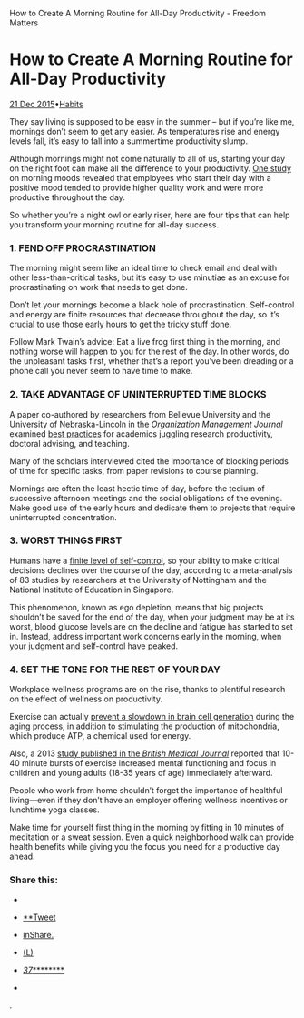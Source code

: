 How to Create A Morning Routine for All-Day Productivity - Freedom Matters

# How to Create A Morning Routine for All-Day Productivity

[21 Dec 2015](https://freedom.to/blog/how-to-make-morning-routines-a-habit-for-all-day-productivity/)•[Habits](https://freedom.to/blog/category/habits/)

They say living is supposed to be easy in the summer – but if you’re like me, mornings don’t seem to get any easier. As temperatures rise and energy levels fall, it’s easy to fall into a summertime productivity slump.

Although mornings might not come naturally to all of us, starting your day on the right foot can make all the difference to your productivity. [One study](https://hbr.org/2016/07/how-your-morning-mood-affects-your-whole-workday) on morning moods revealed that employees who start their day with a positive mood tended to provide higher quality work and were more productive throughout the day.

So whether you’re a night owl or early riser, here are four tips that can help you transform your morning routine for all-day success.

### **1. FEND OFF PROCRASTINATION**

The morning might seem like an ideal time to check email and deal with other less-than-critical tasks, but it’s easy to use minutiae as an excuse for procrastinating on work that needs to get done.

Don’t let your mornings become a black hole of procrastination. Self-control and energy are finite resources that decrease throughout the day, so it’s crucial to use those early hours to get the tricky stuff done.

Follow Mark Twain’s advice: Eat a live frog first thing in the morning, and nothing worse will happen to you for the rest of the day. In other words, do the unpleasant tasks first, whether that’s a report you’ve been dreading or a phone call you never seem to have time to make.

### **2. TAKE ADVANTAGE OF UNINTERRUPTED TIME BLOCKS**

A paper co-authored by researchers from Bellevue University and the University of Nebraska-Lincoln in the *Organization Management Journal* examined [best practices](http://www.tandfonline.com/doi/abs/10.1057/omj.2010.28?journalCode=uomj20) for academics juggling research productivity, doctoral advising, and teaching.

Many of the scholars interviewed cited the importance of blocking periods of time for specific tasks, from paper revisions to course planning.

Mornings are often the least hectic time of day, before the tedium of successive afternoon meetings and the social obligations of the evening. Make good use of the early hours and dedicate them to projects that require uninterrupted concentration.

### **3. WORST THINGS FIRST**

Humans have a [finite level of self-control](http://psycnet.apa.org/index.cfm?fa=buy.optionToBuy&id=2010-12718-004), so your ability to make critical decisions declines over the course of the day, according to a meta-analysis of 83 studies by researchers at the University of Nottingham and the National Institute of Education in Singapore.

This phenomenon, known as ego depletion, means that big projects shouldn’t be saved for the end of the day, when your judgment may be at its worst, blood glucose levels are on the decline and fatigue has started to set in. Instead, address important work concerns early in the morning, when your judgment and self-control have peaked.

### **4. SET THE TONE FOR THE REST OF YOUR DAY**

Workplace wellness programs are on the rise, thanks to plentiful research on the effect of wellness on productivity.

Exercise can actually [prevent a slowdown in brain cell generation](http://www.brookings.edu/research/opinions/2012/10/24-exercise-productivity-pozen) during the aging process, in addition to stimulating the production of mitochondria, which produce ATP, a chemical used for energy.

Also, a 2013 [study published in the *British Medical Journal*](http://bjsm.bmj.com/content/48/12/973) reported that 10-40 minute bursts of exercise increased mental functioning and focus in children and young adults (18-35 years of age) immediately afterward.

People who work from home shouldn’t forget the importance of healthful living—even if they don’t have an employer offering wellness incentives or lunchtime yoga classes.

Make time for yourself first thing in the morning by fitting in 10 minutes of meditation or a sweat session. Even a quick neighborhood walk can provide health benefits while giving you the focus you need for a productive day ahead.

### Share this:

-

- [**Tweet](https://twitter.com/intent/tweet?original_referer=https%3A%2F%2Ffreedom.to%2Fblog%2Fhow-to-make-morning-routines-a-habit-for-all-day-productivity%2F%3Futm_source%3DIntercom%26utm_medium%3DEmail%26utm_campaign%3DD20-blog&ref_src=twsrc%5Etfw&text=How%20to%20Create%20A%20Morning%20Routine%20for%20All-Day%20Productivity&tw_p=tweetbutton&url=https%3A%2F%2Ffreedom.to%2Fblog%2Fhow-to-make-morning-routines-a-habit-for-all-day-productivity%2F&via=freedom)
- [inShare.](#)
- [(L)](https://www.pinterest.com/pin/create/button/?guid=tpntZE_tQaG8-2&url=https%3A%2F%2Ffreedom.to%2Fblog%2Fhow-to-make-morning-routines-a-habit-for-all-day-productivity%2F&media=https%3A%2F%2Fd15q5g7ipjper4.cloudfront.net%2Fblog%2Fwp-content%2Fuploads%2F2016%2F08%2Fmorningroutines.jpg&description=How%20to%20Create%20A%20Morning%20Routine%20for%20All-Day%20Productivity)
- [*37*********]()

-
.